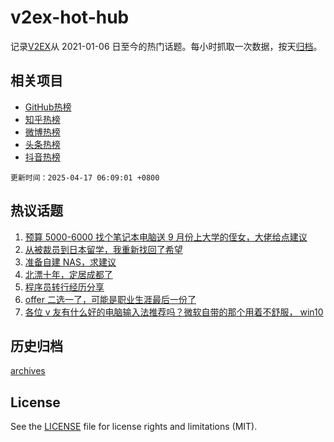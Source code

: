 # v2ex-hot-hub

 记录[V2EX](https://www.v2ex.com/)从 2021-01-06 日至今的热门话题。每小时抓取一次数据，按天[归档](archives)。
 
 ## 相关项目

- [GitHub热榜](https://github.com/snaildev/github-hot-hub)
- [知乎热榜](https://github.com/snaildev/zhihu-hot-hub)
- [微博热榜](https://github.com/snaildev/weibo-hot-hub)
- [头条热榜](https://github.com/snaildev/toutiao-hot-hub)
- [抖音热榜](https://github.com/snaildev/douyin-hot-hub)


 `更新时间：2025-04-17 06:09:01 +0800`

## 热议话题

1. [预算 5000-6000 找个笔记本电脑送 9 月份上大学的侄女，大佬给点建议](https://www.v2ex.com/t/1125753)
1. [从被裁员到日本留学，我重新找回了希望](https://www.v2ex.com/t/1125738)
1. [准备自建 NAS，求建议](https://www.v2ex.com/t/1125813)
1. [北漂十年，定居成都了](https://www.v2ex.com/t/1125817)
1. [程序员转行经历分享](https://www.v2ex.com/t/1125777)
1. [offer 二选一了，可能是职业生涯最后一份了](https://www.v2ex.com/t/1125770)
1. [各位 v 友有什么好的电脑输入法推荐吗？微软自带的那个用着不舒服， win10](https://www.v2ex.com/t/1125739)

## 历史归档

[archives](archives)

## License

See the [LICENSE](LICENSE) file for license rights and limitations (MIT).
